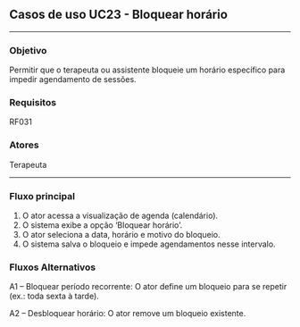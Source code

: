## Casos de uso UC23 - Bloquear horário

---

### Objetivo  
Permitir que o terapeuta ou assistente bloqueie um horário específico para impedir agendamento de sessões.

### Requisitos  
RF031

### Atores  
Terapeuta

---

### Fluxo principal  

1. O ator acessa a visualização de agenda (calendário). 
2. O sistema exibe a opção ‘Bloquear horário’.
3. O ator seleciona a data, horário e motivo do bloqueio.
4. O sistema salva o bloqueio e impede agendamentos nesse intervalo.


### Fluxos Alternativos

A1 – Bloquear período recorrente: O ator define um bloqueio para se repetir (ex.: toda sexta à tarde).

A2 – Desbloquear horário: O ator remove um bloqueio existente.
